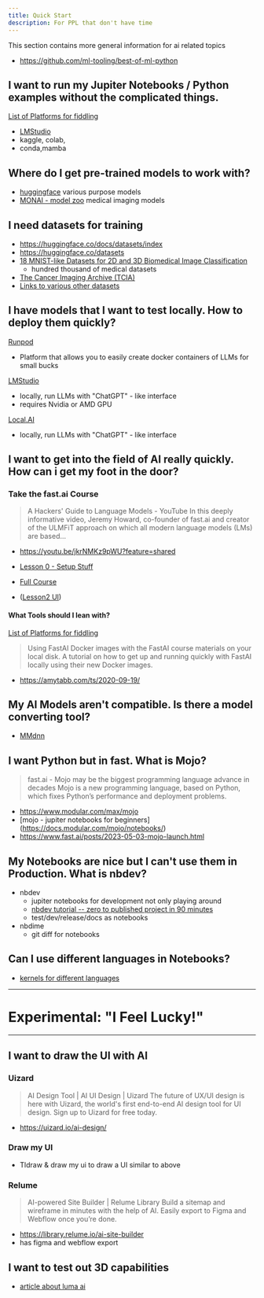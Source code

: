 ```yaml
---
title: Quick Start
description: For PPL that don't have time
---
```


This section contains more general information for ai related topics

- https://github.com/ml-tooling/best-of-ml-python

## I want to run my Jupiter Notebooks / Python examples without the complicated things.

[List of Platforms for fiddling](./Platforms.md)


- [LMStudio](https://lmstudio.ai/)
- kaggle, colab,
- conda,mamba

##  Where do I get pre-trained models to work with?

- [huggingface](https://huggingface.co/models) various purpose models
- [MONAI - model zoo](https://docs.monai.io/en/stable/index.html#model-zoo) medical imaging models

## I need datasets for training

- https://huggingface.co/docs/datasets/index
- https://huggingface.co/datasets
- [18 MNIST-like Datasets for 2D and 3D Biomedical Image Classification](https://medmnist.com/)
  - hundred thousand of medical datasets
- [The Cancer Imaging Archive (TCIA)](https://imaging.cancer.gov/informatics/cancer_imaging_archive.htm)
- [Links to various other datasets](https://paperswithcode.com/datasets)


## I have models that I want to test locally. How to deploy them quickly?

[Runpod](https://youtu.be/TP2yID7Ubr4?feature=shared)

- Platform that allows you to easily create docker containers of LLMs for small bucks

[LMStudio](https://lmstudio.ai/)

- locally, run LLMs with "ChatGPT" - like interface
- requires Nvidia or AMD GPU

[Local.AI](https://localai.io/)

- locally, run LLMs with "ChatGPT" - like interface


## I want to get into the field of AI really quickly. How can i get my foot in the door?

### Take the **fast.ai** Course

> A Hackers' Guide to Language Models - YouTube
> In this deeply informative video, Jeremy Howard, co-founder of fast.ai and creator of the ULMFiT approach on which all modern language models (LMs) are based...

- https://youtu.be/jkrNMKz9pWU?feature=shared

- [Lesson 0 - Setup Stuff ](https://www.youtube.com/watch?v=gGxe2mN3kAg&ab_channel=JeremyHoward)

- [Full Course](https://course.fast.ai/Lessons/lesson1.html)

- ([Lesson2 UI](./Practical%20Deep%20Learning%20-%20FastAi%20Notes/2%20Lesson2.mdx))

#### What Tools should I lean with?

[List of Platforms for fiddling](./Platforms.md)

> Using FastAI Docker images with the FastAI course materials on your local disk.
> A tutorial on how to get up and running quickly with FastAI locally using their new Docker images.

- https://amytabb.com/ts/2020-09-19/


## My AI Models aren't compatible. Is there a model converting tool?

- [MMdnn](https://pypi.org/project/mmdnn/)


## I want Python but in fast. What is Mojo?

> fast.ai - Mojo may be the biggest programming language advance in decades
> Mojo is a new programming language, based on Python, which fixes Python’s performance and deployment problems.

- https://www.modular.com/max/mojo
- [mojo - jupiter notebooks for beginners] (https://docs.modular.com/mojo/notebooks/)
- https://www.fast.ai/posts/2023-05-03-mojo-launch.html

## My Notebooks are nice but I can't use them in Production. What is nbdev?

- nbdev
  - jupiter notebooks for development not only playing around
  - [nbdev tutorial -- zero to published project in 90 minutes](https://www.youtube.com/watch?v=l7zS8Ld4_iA&ab_channel=JeremyHoward)
  - test/dev/release/docs as notebooks
- nbdime
  - git diff for notebooks

## Can I use different languages in Notebooks?

- [kernels for different languages](https://github.com/jupyter/jupyter/wiki/Jupyter-kernels)

---
# Experimental:  "I Feel Lucky!"
---

## I want to draw the UI with AI

### Uizard

> AI Design Tool | AI UI Design | Uizard
> The future of UX/UI design is here with Uizard, the world's first end-to-end AI design tool for UI design. Sign up to Uizard for free today.

- https://uizard.io/ai-design/

### Draw my UI

- Tldraw & draw my ui to draw a UI similar to above

### Relume

> AI-powered Site Builder | Relume Library
> Build a sitemap and wireframe in minutes with the help of AI. Easily export to Figma and Webflow once you’re done.

- https://library.relume.io/ai-site-builder
- has figma and webflow export


## I want to test out 3D capabilities

- [article about luma ai](https://3druck.com/programme/luma-ai-genie-3d-modelle-16124375/)
